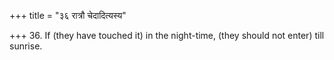 +++
title = "३६ रात्रौ चेदादित्यस्य"

+++
36. If (they have touched it) in the night-time, (they should not enter) till sunrise.
